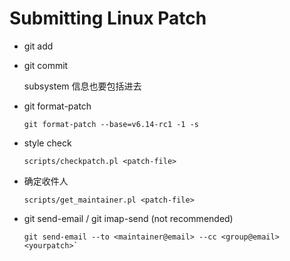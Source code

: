 # Submitting Linux Patch

- git add

- git commit

  subsystem 信息也要包括进去

- git format-patch

  `git format-patch --base=v6.14-rc1 -1 -s`

- style check

  `scripts/checkpatch.pl <patch-file>`

- 确定收件人

  `scripts/get_maintainer.pl <patch-file>`

- git send-email / git imap-send (not recommended)

  ```
  git send-email --to <maintainer@email> --cc <group@email> <yourpatch>`
  ```
